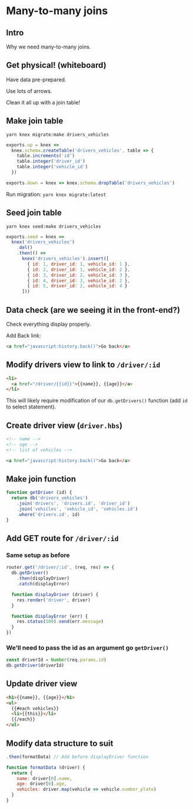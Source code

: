 # Many-to-many joins

## Intro
Why we need many-to-many joins.

## Get physical! (whiteboard)
Have data pre-prepared.

Use lots of arrows.

Clean it all up with a join table!

## Make join table
`yarn knex migrate:make drivers_vehicles`
```js
exports.up = knex =>
  knex.schema.createTable('drivers_vehicles', table => {
    table.increments('id')
    table.integer('driver_id')
    table.integer('vehicle_id')
  })

exports.down = knex => knex.schema.dropTable('drivers_vehicles')
```

Run migration: `yarn knex migrate:latest`

## Seed join table
`yarn knex seed:make drivers_vehicles`
```js
exports.seed = knex =>
  knex('drivers_vehicles')
    .del()
    .then(() =>
      knex('drivers_vehicles').insert([
        { id: 1, driver_id: 1, vehicle_id: 1 },
        { id: 2, driver_id: 1, vehicle_id: 2 },
        { id: 3, driver_id: 2, vehicle_id: 3 },
        { id: 4, driver_id: 3, vehicle_id: 2 },
        { id: 5, driver_id: 2, vehicle_id: 4 }
      ]))
```

## Data check (are we seeing it in the front-end?)
Check everything display properly.

Add Back link: 
```html
<a href="javascript:history.back()">Go back</a>
```

## Modify drivers view to link to `/driver/:id`
```html
<li>
  <a href="/driver/{{id}}">{{name}}, {{age}}</a>
</li>
```

This will likely require modification of our `db.getDrivers()` function (add `id` to select statement).

## Create driver view (`driver.hbs`)
```html
<!-- name -->
<!-- age -->
<!-- list of vehicles -->

<a href="javascript:history.back()">Go back</a>
```

## Make join function
```js
function getDriver (id) {
  return db('drivers_vehicles')
    .join('drivers', 'drivers.id', 'driver_id')
    .join('vehicles', 'vehicle_id', 'vehicles.id')
    .where('drivers.id', id)
}
```

## Add GET route for `/driver/:id`
### Same setup as before
```js
router.get('/driver/:id', (req, res) => {
  db.getDriver()
    .then(displayDriver)
    .catch(displayError)

  function displayDriver (driver) {
    res.render('driver', driver)
  }

  function displayError (err) {
    res.status(500).send(err.message)
  }
})
```

### We'll need to pass the id as an argument go `getDriver()`
```js
const driverId = Number(req.params.id)
db.getDriver(driverId)
```

## Update driver view
```html
<h1>{{name}}, {{age}}</h1>
<ul>
  {{#each vehicles}}
  <li>{{this}}</li>
  {{/each}}
</ul>
```

## Modify data structure to suit
```js
.then(formatData) // Add before displayDriver function

function formatData (driver) {
  return {
    name: driver[0].name,
    age: driver[0].age,
    vehicles: driver.map(vehicle => vehicle.number_plate)
  }
}
```
